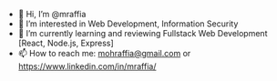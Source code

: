 - 👋 Hi, I’m @mraffia
- 👀 I’m interested in Web Development, Information Security
- 🌱 I’m currently learning and reviewing Fullstack Web Development [React, Node.js, Express]
- 📫 How to reach me: mohraffia@gmail.com or https://www.linkedin.com/in/mraffia/
